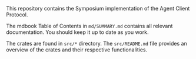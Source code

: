 This repository contains the Symposium implementation of the Agent Client Protocol.

The mdbook Table of Contents in `md/SUMMARY.md` contains all relevant documentation. You should keep it up to date as you work.

The crates are found in `src/*` directory. The `src/README.md` file provides an overview of the crates and their respective functionalities.
